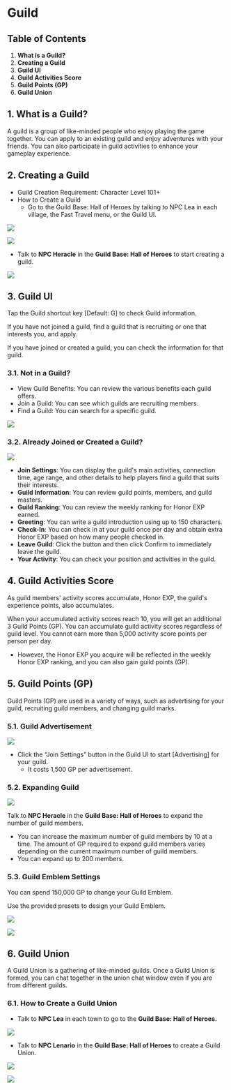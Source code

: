# Guild
## Table of Contents
1.  **What is a Guild?**
2.  **Creating a Guild**
3.  **Guild UI**
4.  **Guild Activities Score**
5.  **Guild Points (GP)**
6.  **Guild Union**
## 1. What is a Guild?

A guild is a group of like-minded people who enjoy playing the game together. You can apply to an existing guild and enjoy adventures with your friends. You can also participate in guild activities to enhance your gameplay experience.

## 2. Creating a Guild
*   Guild Creation Requirement: Character Level 101+
*   How to Create a Guild
    *   Go to the Guild Base: Hall of Heroes by talking to NPC Lea in each village, the Fast Travel menu, or the Guild UI.

![](images/msn-101/beginners-guide/friends-and-guild/image_1747236370238_415.png)

![](images/msn-101/beginners-guide/friends-and-guild/image_1747236370238_843.png)

*   Talk to **NPC Heracle** in the **Guild Base: Hall of Heroes** to start creating a guild.

![](images/msn-101/beginners-guide/friends-and-guild/image_1747236370238_53.png)

## 3. Guild UI

Tap the Guild shortcut key \[Default: G\] to check Guild information.

If you have not joined a guild, find a guild that is recruiting or one that interests you, and apply.

If you have joined or created a guild, you can check the information for that guild.

### 3.1. Not in a Guild?
*   View Guild Benefits: You can review the various benefits each guild offers.
*   Join a Guild: You can see which guilds are recruiting members.
*   Find a Guild: You can search for a specific guild.

![](images/msn-101/beginners-guide/friends-and-guild/image_1747236370238_317.png)

### 3.2. Already Joined or Created a Guild?

![](images/msn-101/beginners-guide/friends-and-guild/image_1747236370238_574.png)

*   **Join Settings**: You can display the guild's main activities, connection time, age range, and other details to help players find a guild that suits their interests.
*   **Guild Information**: You can review guild points, members, and guild masters.
*   **Guild Ranking**: You can review the weekly ranking for Honor EXP earned.
*   **Greeting**: You can write a guild introduction using up to 150 characters.
*   **Check-In**: You can check in at your guild once per day and obtain extra Honor EXP based on how many people checked in.
*   **Leave Guild**: Click the button and then click Confirm to immediately leave the guild.
*   **Your Activity**: You can check your position and activities in the guild.
## 4. Guild Activities Score

As guild members' activity scores accumulate, Honor EXP, the guild's experience points, also accumulates.

When your accumulated activity scores reach 10, you will get an additional 3 Guild Points (GP). You can accumulate guild activity scores regardless of guild level. You cannot earn more than 5,000 activity score points per person per day.

*   However, the Honor EXP you acquire will be reflected in the weekly Honor EXP ranking, and you can also gain guild points (GP).
## 5. Guild Points (GP)

Guild Points (GP) are used in a variety of ways, such as advertising for your guild, recruiting guild members, and changing guild marks.

### 5.1. Guild Advertisement

![](images/msn-101/beginners-guide/friends-and-guild/image_1747236370238_84.png)

*   Click the “Join Settings” button in the Guild UI to start \[Advertising\] for your guild.
    *   It costs 1,500 GP per advertisement.
### 5.2. Expanding Guild

![](images/msn-101/beginners-guide/friends-and-guild/image_1747236370238_143.png)

Talk to **NPC Heracle** in the **Guild Base: Hall of Heroes** to expand the number of guild members.

*   You can increase the maximum number of guild members by 10 at a time. The amount of GP required to expand guild members varies depending on the current maximum number of guild members.
*   You can expand up to 200 members.
### 5.3. Guild Emblem Settings

You can spend 150,000 GP to change your Guild Emblem.

Use the provided presets to design your Guild Emblem.

![](images/msn-101/beginners-guide/friends-and-guild/image_1747236370238_898.png)

![](images/msn-101/beginners-guide/friends-and-guild/image_1747236370238_925.png)

## 6. Guild Union

A Guild Union is a gathering of like-minded guilds. Once a Guild Union is formed, you can chat together in the union chat window even if you are from different guilds.

### 6.1. How to Create a Guild Union
*   Talk to **NPC Lea** in each town to go to the **Guild Base: Hall of Heroes.**

![](images/msn-101/beginners-guide/friends-and-guild/image_1747236370238_569.png)

*   Talk to **NPC Lenario** in the **Guild Base: Hall of Heroes** to create a Guild Union.

![](images/msn-101/beginners-guide/friends-and-guild/image_1747236370238_106.png)

![](images/msn-101/beginners-guide/friends-and-guild/image_1747236370238_441.png)
